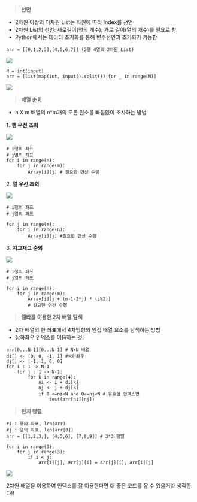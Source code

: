 > **선언**

-   2차원 이상의 다차원 List는 차원에 따라 Index를 선언
-   2차원 List의 선언: 세로길이(행의 개수), 가로 길이(열의 개수)를 필요로 함
-   Python에서는 데이터 초기화를 통해 변수선언과 초기화가 가능함

```
arr = [[0,1,2,3],[4,5,6,7]] (2행 4열의 2차원 List)
```

![](https://blog.kakaocdn.net/dn/n7T5o/btrJgODh8NW/WcWIqT5rz8LokioFYg99a0/img.png)

```
N = int(input)
arr = [list(map(int, input().split()) for _ in range(N)]
```

![](https://blog.kakaocdn.net/dn/balsjC/btrJlVnTnH2/9IsesC4dQy0KfMhAN13k91/img.png)

> **배열 순회**

-   n X m 배열의 n*m개의 모든 원소를 빠짐없이 조사하는 방법

**1. 행 우선 조회**

![](https://blog.kakaocdn.net/dn/dBedYr/btrJm7uD129/0GlY4nJL1C4Nj704WRrTK0/img.png)

```
# i행의 좌표
# j열의 좌표
for i in range(n):
	for j in range(m):
    	Array[i][j] # 필요한 연산 수행
```

2. **열 우선 조회**

![](https://blog.kakaocdn.net/dn/VjRQR/btrJlpJNiap/gzeEHFjZK0Km4xyXEH7kkk/img.png)

```
# i행의 좌표
# j열의 좌표

for j in range(m):
	for i in range(n):
    	Array[i][j] #필요한 연산 수행
```

3. **지그재그 순회**

![](https://blog.kakaocdn.net/dn/ylRIt/btrJlPVgh0L/cqtLAQM5wyzskpGnHkmWW1/img.png)

```
# i행의 좌표
# j열의 좌표

for i in range(n):
	for j in range(m):
    	Array[i][j + (m-1-2*j) * (i%2)]
        # 필요한 연산 수행
```

> **델타를 이용한 2차 배열 탐색**

-   2차 배열의 한 좌표에서 4차방향의 인접 배열 요소를 탐색하는 방법
-   상하좌우 인덱스를 이용하는 것!

```
arr[0...N-1][0...N-1] # NxN 배열
di[] <- [0, 0, -1, 1] #상하좌우
dj[] <- [-1, 1, 0, 0]
for i : 1 -> N-1
	for j : 1 -> N-1:
    	for k in range(4):
        	ni <- i + di[k]
            nj <- j + dj[k]
            if 0 <=ni<N and 0<=nj<N # 유효한 인덱스면
            	test(arr[ni][nj])
```

> **전치 행렬**

```
#i : 행의 좌표, len(arr)
#j : 열의 좌표, len(arr[0])
arr = [[1,2,3,], [4,5,6], [7,8,9]] # 3*3 행렬

for i in range(3):
	for j in range(3):
    	if i < j:
        	arr[i][j], arr[j][i] = arr[j][i], arr[i][j]
```

![](https://blog.kakaocdn.net/dn/JOCyB/btrJlnZzp5X/fh19avu9okyy9KKbPMmfCK/img.png)

2차원 배열을 이용하여 인덱스를 잘 이용한다면 더 좋은 코드를 짤 수 있을거라 생각한다!!
